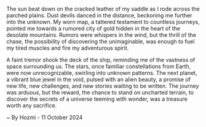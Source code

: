 
The sun beat down on the cracked leather of my saddle as I rode across the parched plains. Dust devils danced in the distance, beckoning me further into the unknown. My worn map, a tattered testament to countless journeys, pointed me towards a rumored city of gold hidden in the heart of the desolate mountains. Rumors were whispers in the wind, but the thrill of the chase, the possibility of discovering the unimaginable, was enough to fuel my tired muscles and fire my adventurous spirit.  

A faint tremor shook the deck of the ship, reminding me of the vastness of space surrounding us. The stars, once familiar constellations from Earth, were now unrecognizable, swirling into unknown patterns.  The next planet, a vibrant blue jewel in the void, pulsed with an alien beauty, a promise of new life, new challenges, and new stories waiting to be written. The journey was arduous, but the reward, the chance to stand on uncharted terrain, to discover the secrets of a universe teeming with wonder, was a treasure worth any sacrifice. 

~ By Hozmi - 11 October 2024
